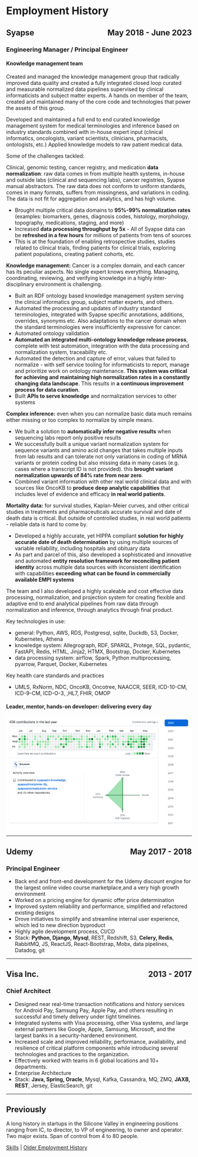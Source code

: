 # Employment History

## Syapse &nbsp;&nbsp;&nbsp;&nbsp; <span style="float:right">May 2018 - June 2023</span>

### Engineering Manager / Principal Engineer

#### Knowledge management team

Created and managed the knowledge management group that radically improved data quality and created a fully integrated closed loop curated and measurable normalized data pipelines supervised by clinical informaticists and subject matter experts. A hands on member of the team, created and maintained many of the core code and technologies that power the assets of this group.

Developed and maintained a full end to end curated knowledge management system for medical terminologies and inference based on industry standards combined with in-house expert input (clinical informatics, oncologists, variant scientists, clinicians, pharmacists, ontologists, etc.) Applied knowledge models to raw patient medical data.

Some of the challenges tackled:

Clinical, genomic testing, cancer registry, and medication **data normalization**: raw data comes in from multiple health systems, in-house and outside labs (clinical and sequencing labs), cancer registries, Syapse manual abstractors. The raw data does not conform to uniform standards, comes in many formats, suffers from missingness, and variations in coding. The data is not fit for aggregation and analytics, and has high volume.

* Brought multiple critical data domains to **95%-99% normalization rates** (examples: biomarkers, genes, diagnosis codes, histology, morphology, topography, medications, staging, and more)
* Increased **data processing throughput by 5x** - All of Syapse data can be **refreshed in a few hours** for millions of patients from tens of sources
* This is at the foundation of enabling retrospective studies, studies related to clinical trials, finding patients for clinical trials, exploring patient populations, creating patient cohorts, etc.

**Knowledge management:** Cancer is a complex domain, and each cancer has its peculiar aspects. No single expert knows everything. Managing, coordinating, reviewing, and verifying knowledge in a highly inter-disciplinary environment is challenging.

* Built an RDF ontology based knowledge management system serving the clinical informatics group, subject matter experts, and others.
* Automated the processing and updates of industry standard terminologies, integrated with Syapse specific annotations, additions, overrides, synonyms etc. Also adaptations to the cancer domain when the standard terminologies were insufficiently expressive for cancer.
* Automated ontology validation
* **Automated an integrated multi-ontology knowledge release process**, complete with test automation, integration with the data processing and normalization system, traceability etc.
* Automated the detection and capture of error, values that failed to normalize - with self service tooling for informaticists to report, manage and prioritize work on ontology maintenance. **This system was critical for achieving and maintaining high normalization rates in a constantly changing data landscape**. This results in **a continuous improvement process for data curation**.
* Built **APIs to serve knowledge** and normalization services to other systems

**Complex inference:** even when you can normalize basic data much remains either missing or too complex to normalize by simple means.

* We built a solution to **automatically infer negative results** when sequencing labs report only positive results
* We successfully built a unique variant normalization system for sequence variants and amino acid changes that takes multiple inputs from lab results and can tolerate not only variations in coding of MRNA variants or protein coding but also missing data in many cases (e.g. cases where a transcript ID is not provided). this **brought variant normalization upwards of 84% rate from near zero**.
* Combined variant information with other real world clinical data and with sources like OncoKB to **produce deep analytic capabilities** that includes level of evidence and efficacy **in real world patients**.

**Mortality data:** for survival studies, Kaplan-Meier curves, and other critical studies in treatments and pharmaceuticals accurate survival and date of death data is critical. But outside of controlled studies, in real world patients - reliable data is hard to come by.

* Developed a highly accurate, yet HIPPA compliant **solution for highly accurate date of death determination** by using multiple sources of variable reliability, including hospitals and obituary data
* As part and parcel of this, also developed a sophisticated and innovative and automated **entity resolution framework for reconciling patient identity** across multiple data sources with inconsistent identification with capabilities **exceeding what can be found in commercially available EMPI systems**

The team and I also developed a highly scaleable and cost effective data processing, normalization, and projection system for creating flexible and adaptive end to end analytical pipelines from raw data through normalization and inference, through analytics through final product.

Key technologies in use: 

* general: Python, AWS, RDS, Postgresql, sqlite, Duckdb, S3, Docker, Kubernetes, Athena
* knowledge system: Allegrograph, RDF, SPARQL, Protege, SQL, pydantic, FastAPI, Redis, HTML, Jinja2, HTMX, Bootstrap, Docker, Kubernetes
* data processing system: airflow, Spark, Python multiprocessing, pyarrow, Parquet, Docker, Kubernetes

Key health care standards and practices

* UMLS, RxNorm, NDC, OncoKB, Oncotree, NAACCR, SEER, ICD-10-CM, ICD-9-CM, ICD-O-3, ,HL7, FHIR, OMOP

#### Leader, mentor, hands-on developer: delivering every day

![github activity 2023](github-history-2023.png)

------

## Udemy &nbsp;&nbsp;&nbsp;&nbsp; <span style="float:right">May 2017 - 2018</span>

### Principal Engineer

- Back end and front-end development for the Udemy discount engine for the largest online video course marketplace,and a very high growth environment
- Worked on a pricing engine for dynamic offer price determination
- Improved system reliability and performance, simplified and refactored existing designs
- Drove initiatives to simplify and streamline internal user experience, which led to new direction byproduct
- Highly agile development process, CI/CD
- Stack: **Python, Django, Mysql**, REST, Redshift, S3, **Celery, Redis**, RabbitMQ, JS, ReactJS, React-Bootstrap, Mobx, data pipelines, Datadog, git 

------

## Visa Inc. &nbsp;&nbsp;&nbsp;&nbsp; <span style="float:right">2013 - 2017</span>

### Chief Architect

* Designed near real-time transaction notifications and history services for Android Pay, Samsung Pay, Apple Pay, and others resulting in successful and timely delivery under tight timelines.
* Integrated systems with Visa processing, other Visa systems, and large external partners like Google, Apple, Samsung, Microsoft, and the largest banks in a security-hardened environment.
* Increased scale and improved reliability, performance, availability, and resilience of critical platform components while introducing several technologies and practices to the organization.
* Effectively worked with teams in 6 global locations and 10+ departments.
* Enterprise Architecture
* Stack: **Java, Spring, Oracle**, Mysql, Kafka, Cassandra, MQ, ZMQ, **JAXB, REST**, Jersey, ElasticSearch, git

----

## Previously

A long history in startups in the Silicone Valley in engineering positions ranging from IC, to director, to VP of engineering, to owner and operator. Two major exists. Span of control from 4 to 80 people.

[Skills](skills.md)  |  [Older Employment History](older-history.md)
